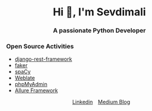 <h1 align="center">Hi 👋, I'm Sevdimali</h1>
<h3 align="center">A passionate Python Developer</h3>

<h3>Open Source Activities</h3>
<ul>
<li><a href="https://github.com/encode/django-rest-framework/pulls/?q=is%3Apr+author%3Asevdimali" target="blank">django-rest-framework</li>
<li><a href="https://github.com/joke2k/faker/pulls?q=is%3Apr+author%3Asevdimali" target="blank">faker</a></li>
<li><a href="https://github.com/explosion/spaCy/pulls?q=is%3Apr+author%3Asevdimali" target="blank">spaCy</a></li>
<li><a href="https://github.com/WeblateOrg/weblate/pulls?q=is%3Apr+author%3Asevdimali" target="blank">Weblate</a></li>
<li><a href="https://github.com/phpmyadmin/phpmyadmin/commits/master/po/az.po?author=sevdimali" target="blank">phpMyAdmin</a></li>
<li><a href="https://github.com/allure-framework/allure2/pull/1897" target="blank">Allure Framework</a></li>
</ul>
<p align="center">
        <a style="margin-left: 10px;"  target="_blank" href="https://www.linkedin.com/in/sevdimali-isayev/">Linkedin</a>
        <a style="margin-left: 10px;" target="_blank" href="https://sevdimali.medium.com">Medium Blog</a>
</p>
